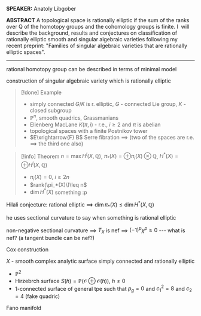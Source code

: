 **SPEAKER:** Anatoly Libgober

**ABSTRACT**
A topological space is rationally elliptic if the sum of the ranks over Q of the homotopy groups and the cohomology groups is finite. I  will describe the background, results and conjectures on classification of rationally elliptic smooth and singular algebraic varieties following my recent preprint: "Families of singular algebraic varieties that are rationally elliptic spaces".

---

rational homotopy group can be described in terms of minimal model

construction of singular algebraic variety which is rationally elliptic

>[!done] Example
>- simply connected $G/K$ is r. elliptic, $G$ - connected Lie group, $K$ - closed subgroup
>- $\mathbb{P}^n$, smooth quadrics, Grassmanians
>- Elienberg MacLane $K(\pi, i)$ - r.e., $i\geq 2$ and $\pi$ is abelian
>- topological spaces with a finite Postnikov tower
>- $E\xrightarrow{F} B$ Serre fibration $\implies$ (two of the spaces are r.e. $\implies$ the third one also)

>[!info] Theorem
>$n=\max H^i(X,\mathbb{Q})$, $\pi_*(X)=\oplus\pi_i(X)\otimes\mathbb{Q}$, $H^*(X)=\oplus H^i(X, \mathbb{Q})$ 
>- $\pi_i(X)=0$, $i\geq 2n$
>- $rank(\pi_*(X)\)\leq n$
>- $\dim H^*(X)$ something :p

Hilali conjecture:  rational elliptic $\implies$ $\dim \pi_*(X)\leq\dim H^*(X, \mathbb{Q})$

he uses sectional curvature to say when something is rational elliptic

non-negative sectional curvature $\implies$ $T_X$ is nef $\implies$ $(-1)^p\chi^p\geq0$ --- what is nef? (a tangent bundle can be nef?)

Cox construction

$X$ - smooth complex analytic surface simply connected and rationally elliptic
- $\mathbb{P}^2$
- Hirzebrch surface $S(h)=\mathbb{P}(\mathcal{O}\oplus\mathcal{O}(h))$, $h\neq0$
- 1-connected surface of general tpe such that $p_g=0$ and $c_1^2=8$ and $c_2=4$ (fake quadric)

Fano manifold








